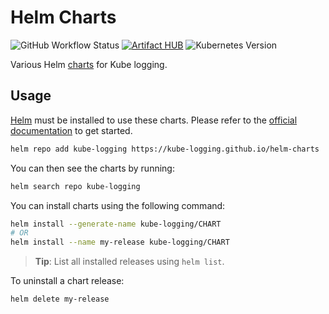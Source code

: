 # Helm Charts

![GitHub Workflow Status](https://img.shields.io/github/actions/workflow/status/kube-logging/helm-charts/release.yaml?branch=master&style=flat-square)
[![Artifact HUB](https://img.shields.io/endpoint?url=https://artifacthub.io/badge/repository/kube-logging)](https://artifacthub.io/packages/search?repo=kube-logging)
![Kubernetes Version](https://img.shields.io/badge/k8s%20version-%3E=1.19-3f68d7.svg?style=flat-square)

Various Helm [charts](https://helm.sh/docs/topics/charts/) for Kube logging.


## Usage

[Helm](https://helm.sh) must be installed to use these charts.
Please refer to the [official documentation](https://helm.sh/docs/intro/install/) to get started.

```bash
helm repo add kube-logging https://kube-logging.github.io/helm-charts
```

You can then see the charts by running:

```bash
helm search repo kube-logging
```

You can install charts using the following command:

```bash
helm install --generate-name kube-logging/CHART
# OR
helm install --name my-release kube-logging/CHART
```

> **Tip**: List all installed releases using `helm list`.

To uninstall a chart release:

```bash
helm delete my-release
```
